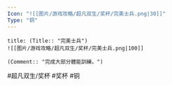 ```yaml
---
Icon: "![[图片/游戏攻略/超凡双生/奖杯/完美士兵.png|30]]"
Type: "铜"
---
```

```ad-common-bronze-trophy
title: (Title:: "完美士兵")
![[图片/游戏攻略/超凡双生/奖杯/完美士兵.png|100]]

(Comment:: "完成大部分體能訓練。")
```

#超凡双生/奖杯 #奖杯 #铜
